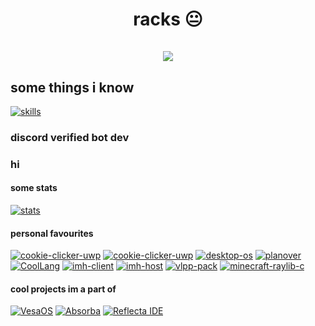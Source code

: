 <h1 align="center">
  racks 😐
  <br><br>
  <img src="https://komarev.com/ghpvc/?username=raxracks">
</h1>

## some things i know
[![skills](https://skillicons.dev/icons?i=bash,blender,bootstrap,c,cpp,cloudflare,deno,discord,dotnet,express,git,react,lua,md,mongodb,nestjs,nextjs,visualstudio,vscode,ts,js,html,css,wasm)](https://skillicons.dev)

### discord verified bot dev

### hi

#### some stats
[![stats](https://github-readme-stats.vercel.app/api?username=raxracks)](https://github.com/anuraghazra/github-readme-stats)

#### personal favourites
[![cookie-clicker-uwp](https://github-readme-stats.vercel.app/api/pin/?username=raxracks&repo=UWPEngineCPP)](https://github.com/raxracks/UWPEngineCPP)
[![cookie-clicker-uwp](https://github-readme-stats.vercel.app/api/pin/?username=raxracks&repo=cookie-clicker-uwp)](https://github.com/raxracks/cookie-clicker-uwp)
[![desktop-os](https://github-readme-stats.vercel.app/api/pin/?username=raxracks&repo=desktop-os)](https://github.com/raxracks/desktop-os)
[![planover](https://github-readme-stats.vercel.app/api/pin/?username=raxracks&repo=planover)](https://github.com/raxracks/planover)
[![CoolLang](https://github-readme-stats.vercel.app/api/pin/?username=raxracks&repo=CoolLang)](https://github.com/raxracks/CoolLang)
[![imh-client](https://github-readme-stats.vercel.app/api/pin/?username=raxracks&repo=imh-client)](https://github.com/raxracks/imh-client)
[![imh-host](https://github-readme-stats.vercel.app/api/pin/?username=raxracks&repo=imh-host)](https://github.com/raxracks/imh-host)
[![vlpp-pack](https://github-readme-stats.vercel.app/api/pin/?username=raxracks&repo=vlpp-pack)](https://github.com/raxracks/vlpp-pack)
[![minecraft-raylib-c](https://github-readme-stats.vercel.app/api/pin/?username=raxracks&repo=minecraft-raylib-c)](https://github.com/raxracks/minecraft-raylib-c)

#### cool projects im a part of
[![VesaOS](https://github-readme-stats.vercel.app/api/pin/?username=VesaOS-Group&repo=VesaOS)](https://github.com/VesaOS-Group/VesaOS)
[![Absorba](https://github-readme-stats.vercel.app/api/pin/?username=Reflecta-Organization&repo=Absorba)](https://github.com/Reflecta-Organization/Absorba) [![Reflecta IDE](https://github-readme-stats.vercel.app/api/pin/?username=Reflecta-Organization&repo=Reflecta-IDE)](https://github.com/Reflecta-Organization/Reflecta-IDE)
